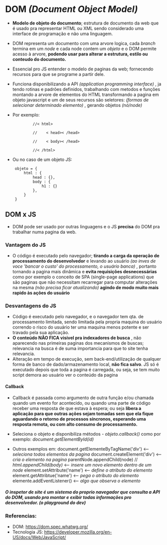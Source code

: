 # DOM *(Document Object Model)*   

 - **Modelo de objeto do documento**; estrutura de documento da web que é usado pra representar HTML ou XML sendo considerado uma interface de programação e não uma linguagem.   

 - DOM representa um documento com uma arvore logica, cada *branch* termina em um *node* e cada node contem um *objeto* e o DOM permite acesso à arvore, **podendo usar para alterar a estrutura, estilo ou conteudo do documento.**   

 - Essencial pro JS entender o modelo de paginas da web; fornecendo recursos para que se programe a partir dele.  

 - Funciona disponibilizando a API *(application programming interface)* , ja tendo rotinas e padrões definidos, trabalhando com metodos e funções montando a arvore de elementos do HTML transformando a pagina em objeto javascript e um de seus recursos são seletores: *(formas de selecionar determinado elemento)* , gerando objetos *(nó/node)*  

 - Por exemplo:   

                //< html>  

                //    < head>< /head>   

                //    < body>< /head>   

                //< /html>     


 - Ou no caso de um objeto JS:  

        objeto = {
            html : {
                head : {},
                body : {
                    h1 : {}
                },
            }
        }   

## DOM x JS  

- DOM pode ser usado por outras linguagens e o JS **precisa** do DOM pra trabalhar numa pagina da web.  

### Vantagem do JS  

- O código é executado pelo navegador; **tirando a carga da operação de processamento do desenvolvedor** e levando ao usuário *(ao inves de voce 'bancar o custo' do processamento, o usuário banca)* , portanto tornando a pagina mais dinâmica e **evita requisições desnecessárias** como por exemplo o conceito de SPA (single-page applications) que são paginas que não necessitam recarregar para computar alterações na mesma *(não precisa ficar atualizando)* **agindo de modo muito mais rapido às ações do usuário**  

### Desvantagens do JS  

- Código é executado pelo navegador, e o navegador tem qta. de processamento limitada, sendo limitada pela propria maquina do usuário correndo o risco do usuário ter uma maquina menos potente e ser travado pela sua aplicação.
- **O conteúdo NÃO FICA visivel pra indexadores de busca** , não aparecendo nas primeiras paginas dos mecanismos de buscas; relevancia na busca é de suma importancia para que to site tenha relevancia.
- Alteração em tempo de execução, sem back-end/utilização de qualquer forma de banco de dado/armazenamento local, **não fica salvo**. JS só é executado depois que toda a pagina é carregada, ou seja, se tem muito script demora ao usuário ver o conteúdo da pagina  

#### Callback
  
- Callback é passada como argumento de outra função e/ou chamada quando um evento for acontecido, ou quando uma parte de código receber uma resposta de que estava à espera; ou seja **libera a aplicação para que outras ações sejam tomadas sem que ela fique aguardando o retorno de processos síncronos, esperando uma resposta remota, ou com alto consumo de processamento.**
- Seleciona o objeto e disponibiliza métodos - *objeto.callback()* como por exemplo: *document.getElementById(id)*  

- Outros exemplos em: 
document.getElementeByTagName('div') <-- *seleciona todos elementos da pagina*
document.createElement('div')   <-- *cria o elemento na pagina*
parentNode.appendChild(node) // *html.appendChild(body)* <-- *insere um novo elemento dentro de um node*
element.setAttribute('name')    <-- *define o atributo do elemento*
element.getAttribtue('name')    <-- *pega o atributo do elemento*
elemente.addEventListener()     <-- *algo que observa o elemento*  

##### O inspetor de site é um sistema do proprio navegador que consulta a API do DOM, usando pra montar e exibir todas informações pro desenvolvedor. (o playground do dev)   

### Referencias:   

- DOM: https://dom.spec.whatwg.org/
- Tecnologia JS: https://developer.mozilla.org/en-US/docs/Web/JavaScript/